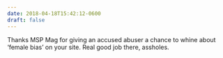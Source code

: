 ```yaml
---
date: 2018-04-18T15:42:12-0600
draft: false
---
```


Thanks MSP Mag for giving an accused abuser a chance to whine about ‘female bias’ on your site. Real good job there, assholes.


